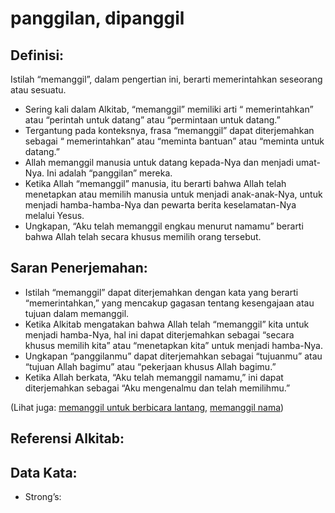 # panggilan, dipanggil

## Definisi:

Istilah “memanggil”, dalam pengertian ini, berarti memerintahkan seseorang atau sesuatu. 

* Sering kali dalam Alkitab, “memanggil” memiliki arti “ memerintahkan” atau “perintah untuk datang” atau “permintaan untuk datang.”
* Tergantung pada konteksnya, frasa “memanggil” dapat diterjemahkan sebagai “ memerintahkan” atau “meminta bantuan” atau “meminta untuk datang.”
* Allah memanggil manusia untuk datang kepada-Nya dan menjadi umat-Nya. Ini adalah “panggilan” mereka.
* Ketika Allah “memanggil” manusia, itu berarti bahwa Allah telah menetapkan atau memilih manusia untuk menjadi anak-anak-Nya, untuk menjadi hamba-hamba-Nya dan pewarta berita keselamatan-Nya melalui Yesus.
* Ungkapan, “Aku telah memanggil engkau menurut namamu” berarti bahwa Allah telah secara khusus memilih orang tersebut.

## Saran Penerjemahan:

* Istilah “memanggil” dapat diterjemahkan dengan kata yang berarti “memerintahkan,” yang mencakup gagasan tentang kesengajaan atau tujuan dalam memanggil.
* Ketika Alkitab mengatakan bahwa Allah telah “memanggil” kita untuk menjadi hamba-Nya, hal ini dapat diterjemahkan sebagai “secara khusus memilih kita” atau “menetapkan kita” untuk menjadi hamba-Nya.
* Ungkapan “panggilanmu” dapat diterjemahkan sebagai “tujuanmu” atau “tujuan Allah bagimu” atau “pekerjaan khusus Allah bagimu.”
* Ketika Allah berkata, “Aku telah memanggil namamu,” ini dapat diterjemahkan sebagai “Aku mengenalmu dan telah memilihmu.”

(Lihat juga: [memanggil untuk berbicara lantang](../kt/call-tospeakloudly.md), [memanggil nama](../kt/call-toname.md))

## Referensi Alkitab:


## Data Kata:

* Strong’s: 